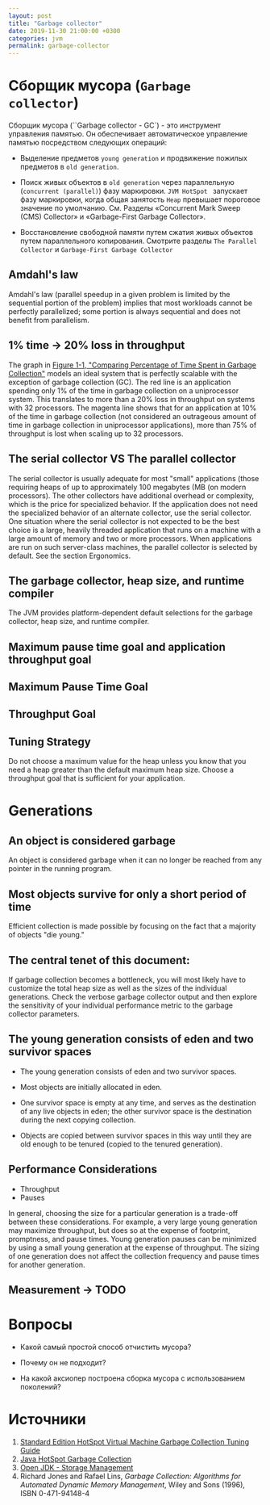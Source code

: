 ```yaml
---
layout: post
title: "Garbage collector"
date: 2019-11-30 21:00:00 +0300
categories: jvm
permalink: garbage-collector
---
```


# Сборщик мусора (`Garbage collector`)

Сборщик мусора (``Garbage collector - GC`) - это инструмент управления памятью. Он обеспечивает автоматическое управление памятью посредством следующих операций:

- Выделение предметов `young generation` и продвижение пожилых предметов в `old generation`.

- Поиск живых объектов в `old generation` через параллельную (`concurrent (parallel)`) фазу маркировки. `JVM HotSpot ` запускает фазу маркировки, когда общая занятость `Heap` превышает пороговое значение по умолчанию. См. Разделы «Concurrent Mark Sweep (CMS) Collector» и «Garbage-First Garbage Collector».

- Восстановление свободной памяти путем сжатия живых объектов путем параллельного копирования. Смотрите разделы `The Parallel Collector` и  `Garbage-First Garbage Collector`



## Amdahl's law

Amdahl's law (parallel speedup in a given problem is limited by the sequential portion of the problem) implies that most workloads cannot be perfectly parallelized; some portion is always sequential and does not benefit from parallelism.



## 1% time -> 20% loss in throughput

The graph in [Figure 1-1, "Comparing Percentage of Time Spent in Garbage Collection"](https://docs.oracle.com/javase/8/docs/technotes/guides/vm/gctuning/introduction.html#percentage_time_gc) models an ideal system that is perfectly scalable with the exception of garbage collection (GC). The red line is an application spending only 1% of the time in garbage collection on a uniprocessor system. This translates to more than a 20% loss in throughput on systems with 32 processors. The magenta line shows that for an application at 10% of the time in garbage collection (not considered an outrageous amount of time in garbage collection in uniprocessor applications), more than 75% of throughput is lost when scaling up to 32 processors.



## The serial collector VS The parallel collector

The serial collector is usually adequate for most "small" applications (those requiring heaps of up to approximately 100 megabytes (MB (on modern processors). The other collectors have additional overhead or complexity, which is the price for specialized behavior. If the application does not need the specialized behavior of an alternate collector, use the serial collector. One situation where the serial collector is not expected to be the best choice is a large, heavily threaded application that runs on a machine with a large amount of memory and two or more processors. When applications are run on such server-class machines, the parallel collector is selected by default. See the section Ergonomics.



## The garbage collector, heap size, and runtime compiler

The JVM provides platform-dependent default selections for the garbage collector, heap size, and runtime compiler.



## Maximum pause time goal and application throughput goal



## Maximum Pause Time Goal



## Throughput Goal



## Tuning Strategy

Do not choose a maximum value for the heap unless you know that you need a heap greater than the default maximum heap size. Choose a throughput goal that is sufficient for your application.



# Generations

## An object is considered garbage

An object is considered garbage when it can no longer be reached from any pointer in the running program.



## Most objects survive for only a short period of time

Efficient collection is made possible by focusing on the fact that a majority of objects "die young."



## The central tenet of this document:

If garbage collection becomes a bottleneck, you will most likely have to customize the total heap size as well as the sizes of the individual generations. Check the verbose garbage collector output and then explore the sensitivity of your individual performance metric to the garbage collector parameters.



## The young generation consists of eden and two survivor spaces

- The young generation consists of eden and two survivor spaces. 

- Most objects are initially allocated in eden. 

- One survivor space is empty at any time, and serves as the destination of any live objects in eden; the other survivor space is the destination during the next copying collection. 

- Objects are copied between survivor spaces in this way until they are old enough to be tenured (copied to the tenured generation).



## Performance Considerations

- Throughput
- Pauses

In general, choosing the size for a particular generation is a trade-off between these considerations. For example, a very large young generation may maximize throughput, but does so at the expense of footprint, promptness, and pause times. Young generation pauses can be minimized by using a small young generation at the expense of throughput. The sizing of one generation does not affect the collection frequency and pause times for another generation.



## Measurement ->  TODO



# Вопросы

- Какой самый простой способ отчистить мусора?

- Почему он не подходит?
- На какой аксиопер построена сборка мусора с использованием поколений?



# Источники

1. [Standard Edition HotSpot Virtual Machine Garbage Collection Tuning Guide](https://docs.oracle.com/javase/8/docs/technotes/guides/vm/gctuning/)
2. [Java HotSpot Garbage Collection](https://www.oracle.com/technetwork/java/javase/tech/index-jsp-140228.html)
3. [Open JDK - Storage Management](http://openjdk.java.net/groups/hotspot/docs/StorageManagement.html)
4. Richard Jones and Rafael Lins, *Garbage Collection: Algorithms for Automated Dynamic Memory Management*, Wiley and Sons (1996), ISBN 0-471-94148-4

